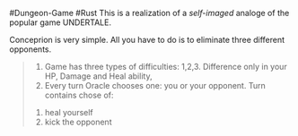 #Dungeon-Game #Rust 
This is a realization of a *self-imaged* analoge of the popular game UNDERTALE.

Conceprion is very simple. All you have to do is to eliminate three different opponents. 
> 1. Game has three types of difficulties: 1,2,3. Difference only in your HP, Damage and Heal ability,
> 2. Every turn Oracle chooses one: you or your opponent. Turn contains chose of:
> 	1) heal yourself 
> 	2) kick the opponent

